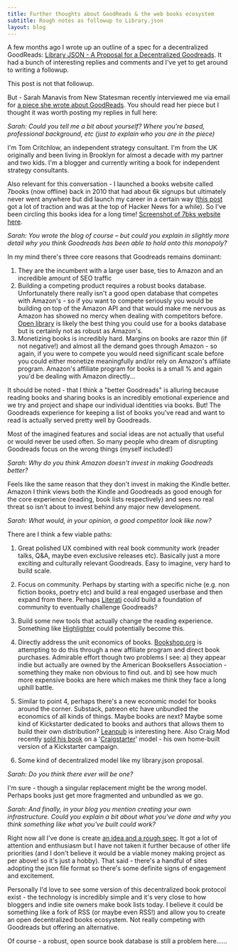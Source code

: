 ```yaml
---
title: Further thoughts about GoodReads & the web books ecosystem
subtitle: Rough notes as followup to Library.json
layout: blog
---
```


A few months ago I wrote up an outline of a spec for a decentralized GoodReads: [Library JSON - A Proposal for a Decentralized Goodreads](https://tomcritchlow.com/2020/04/15/library-json/). It had a bunch of interesting replies and comments and I've yet to get around to writing a followup.

This post is not that followup.

But - Sarah Manavis from New Statesman recently interviewed me via email for [a piece she wrote about GoodReads](https://www.newstatesman.com/science-tech/social-media/2020/08/better-goodreads-possible-bad-for-books-storygraph-amazon). You should read her piece but I thought it was worth posting my replies in full here:

*Sarah:  Could you tell me a bit about yourself? Where you're based, professional background, etc (just to explain who you are in the piece)* 

I'm Tom Critchlow, an independent strategy consultant. I'm from the UK originally and been living in Brooklyn for almost a decade with my partner and two kids. I'm a blogger and currently writing a book for independent strategy consultants.

Also relevant for this conversation - I launched a books website called 7books (now offline) back in 2010 that had about 6k signups but ultimately never went anywhere but did launch my career in a certain way ([this post](https://web.archive.org/web/20150214185808/http://www.7bks.com/blog/179001) got a lot of traction and was at the top of Hacker News for a while). So I've been circling this books idea for a long time! [Screenshot of 7bks website here](https://tomcritchlow.com/images/projects/7books.png).

*Sarah: You wrote the blog of course – but could you explain in slightly more detail why you think Goodreads has been able to hold onto this monopoly?*

In my mind there's three core reasons that Goodreads remains dominant:

1. They are the incumbent with a large user base, ties to Amazon and an incredible amount of SEO traffic
2. Building a competing product requires a robust books database. Unfortunately there really isn't a good open database that competes with Amazon's - so if you want to compete seriously you would be building on top of the Amazon API and that would make me nervous as Amazon has showed no mercy when dealing with competitors before. [Open library](https://openlibrary.org/works/OL65936W/Desolation_angels) is likely the best thing you could use for a books database but is certainly not as robust as Amazon's.
3. Monetizing books is incredibly hard. Margins on books are razor thin (if not negative!) and almost all the demand goes through Amazon - so again, if you were to compete you would need significant scale before you could either monetize meaningfully and/or rely on Amazon's affiliate program. Amazon's affiliate program for books is a small % and again you'd be dealing with Amazon directly...

It should be noted - that I think a "better Goodreads" is alluring because reading books and sharing books is an incredibly emotional experience and we try and project and shape our individual identities via books. But! The Goodreads experience for keeping a list of books you've read and want to read is actually served pretty well by Goodreads.

Most of the imagined features and social ideas are not actually that useful or would never be used often. So many people who dream of disrupting Goodreads focus on the wrong things (myself included!)

*Sarah: Why do you think Amazon doesn't invest in making Goodreads better?*

Feels like the same reason that they don't invest in making the Kindle better. Amazon I think views both the Kindle and Goodreads as good enough for the core experience (reading, book lists respectively) and sees no real threat so isn't about to invest behind any major new development.

*Sarah: What would, in your opinion, a good competitor look like now?*

There are I think a few viable paths:

1) Great polished UX combined with real book community work (reader talks, Q&A, maybe even exclusive releases etc). Basically just a more exciting and culturally relevant Goodreads. Easy to imagine, very hard to build scale.

2) Focus on community. Perhaps by starting with a specific niche (e.g. non fiction books, poetry etc) and build a real engaged userbase and then expand from there. Perhaps [Literati](https://literati.com/) could build a foundation of community to eventually challenge Goodreads?

3) Build some new tools that actually change the reading experience. Something like [Highlighter](https://highlighter.com/) could potentially become this.

4) Directly address the unit economics of books. [Bookshop.org](https://bookshop.org/) is attempting to do this through a new affiliate program and direct book purchases. Admirable effort though two problems I see: a) they appear indie but actually are owned by the American Booksellers Association - something they make non obvious to find out. and b) see how much more expensive books are here which makes me think they face a long uphill battle.

5) Similar to point 4, perhaps there's a new economic model for books around the corner. Substack, patreon etc have unbundled the economics of all kinds of things. Maybe books are next? Maybe some kind of Kickstarter dedicated to books and authors that allows them to build their own distribution? [Leanpub](https://leanpub.com/) is interesting here. Also Craig Mod recently [sold his book](https://shop.specialprojects.jp/products/kissa-by-kissa?variant=34630892683419) on a '[Craigstarter](https://github.com/cmod/craigstarter)' model - his own home-built version of a Kickstarter campaign.

6) Some kind of decentralized model like my library.json proposal.

*Sarah: Do you think there ever will be one?* 

I'm sure - though a singular replacement might be the wrong model. Perhaps books just get more fragmented and unbundled as we go.

*Sarah: And finally, in your blog you mention creating your own infrastructure. Could you explain a bit about what you've done and why you think something like what you've built could work?*

Right now all I've done is create [an idea and a rough spec](https://tomcritchlow.com/2020/04/15/library-json/). It got a lot of attention and enthusiasm but I have not taken it further because of other life priorities (and I don't believe it would be a viable money making project as per above! so it's just a hobby). That said - there's a handful of sites adopting the json file format so there's some definite signs of engagement and excitement.

Personally I'd love to see some version of this decentralized book protocol exist - the technology is incredibly simple and it's very close to how bloggers and indie site owners make book lists today. I believe it could be something like a fork of RSS (or maybe even RSS!) and allow you to create an open decentralized books ecosystem. Not really competing with Goodreads but offering an alternative.

Of course - a robust, open source book database is still a problem here......